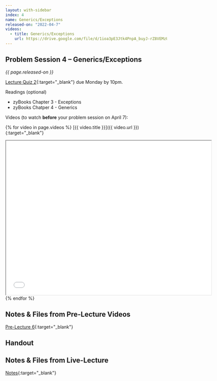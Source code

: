 ```yaml
---
layout: with-sidebar
index: 4
name: Generics/Exceptions	
released-on: "2022-04-7"
videos:
  - title: Generics/Exceptions
    url: https://drive.google.com/file/d/1ioa3pE3Jtk4PnpA_buyJ-rZ8VEMzUhgJ
---
```


## Problem Session 4 – Generics/Exceptions	

_{{ page.released-on }}_

[Lecture Quiz 2](https://www.gradescope.com/courses/381276/assignments/1964285/){:target="_blank"} due Monday by 10pm.

Readings (optional)
- zyBooks Chapter 3 - Exceptions
- zyBooks Chatper 4 - Generics

Videos (to watch **before** your problem session on April 7):

{% for video in page.videos %}
[{{ video.title }}]({{ video.url }}){:target="_blank"}

<iframe src="{{ video.url }}/preview" width="640" height="480" allow="autoplay"></iframe>
{% endfor %}

## Notes & Files from Pre-Lecture Videos

[Pre-Lecture 6](https://github.com/ucsd-cse12-sp22/ucsd-cse12-sp22.github.io/tree/main/_pre-lectures/lecture-06){:target="_blank"}

## Handout



## Notes & Files from Live-Lecture

[Notes](https://github.com/ucsd-cse12-sp22/ucsd-cse12-sp22.github.io/tree/main/_lectures/lecture-04){:target="_blank"}

